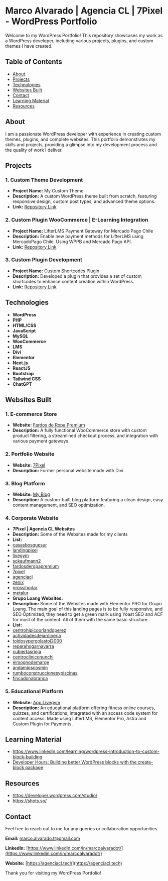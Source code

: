 # Marco Alvarado | Agencia CL | 7Pixel - WordPress Portfolio

Welcome to my WordPress Portfolio! This repository showcases my work as a WordPress developer, including various projects, plugins, and custom themes I have created.

## Table of Contents

- [About](#about)
- [Projects](#projects)
- [Technologies](#technologies)
- [Websites Built](#websites-built)
- [Contact](#contact)
- [Learning Material](#learning-material)
- [Resources](#resources)

## About

I am a passionate WordPress developer with experience in creating custom themes, plugins, and complete websites. This portfolio demonstrates my skills and projects, providing a glimpse into my development process and the quality of work I deliver.

## Projects

### 1. Custom Theme Development
- **Project Name:** My Custom Theme
- **Description:** A custom WordPress theme built from scratch, featuring responsive design, custom post types, and advanced theme options.
- **Link:** [Repository Link](https://github.com/7pixel-cl/payment-checkout-mercadopago-for-lifterlms-acl)

### 2. Custom Plugin WooCommerce | E-Learning Integration
- **Project Name:** LifterLMS Payment Gateway for Mercado Pago Chile
- **Description:** Enable new payment methods for LifterLMS using MercadoPago Chile. Using WPPB and Mercado Pago API.
- **Link:** [Repository Link](https://github.com/7pixel-cl/payment-checkout-mercadopago-for-lifterlms-acl)

### 3. Custom Plugin Development
- **Project Name:** Custom Shortcodes Plugin
- **Description:** Developed a plugin that provides a set of custom shortcodes to enhance content creation within WordPress.
- **Link:** [Repository Link](#)

## Technologies

- **WordPress**
- **PHP**
- **HTML/CSS**
- **JavaScript**
- **MySQL**
- **WooCommerce**
- **LMS**
- **Divi**
- **Elementor**
- **Next.js**
- **ReactJS**
- **Bootstrap**
- **Tailwind CSS**
- **ChatGPT**


## Websites Built

### 1. E-commerce Store
- **Website:** [Fardos de Ropa Premium]((https://fardosderopapremium.com/))
- **Description:** A fully functional WooCommerce store with custom product filtering, a streamlined checkout process, and integration with various payment gateways.

### 2. Portfolio Website
- **Website:** [7Pixel](https://7pixel.cl)
- **Description:** Former personal website made with Divi

### 3. Blog Platform
- **Website:** [My Blog](#)
- **Description:** A custom-built blog platform featuring a clean design, easy content management, and SEO optimization.

### 4. Corporate Website
- **7Pixel | Agencia CL Websites**
- **Description:** Some of the Websites made for my clients
- **List:**
- [casasbosquesur](https://casasbosquesur.cl/)
- [landingpixel](https://landingpixel.cl/)
- [livegym](https://livegym.cl/)
- [sckaufmann2](https://sckaufmann2.cl/)
- [fardosderopapremium](https://fardosderopapremium.com/)
- [7pixel](https://7pixel.cl)
- [agenciacl](https://agenciacl.tech)
- [zenix](https://zenix.cl/)
- [grossihodar](https://grossihodar.cl/)
- [metalur](https://www.metalur.cl/)
- **Grupo Loang Websites:**
- **Description:** Some of the Websites made with Elementor PRO for Grupo Loang. The main goal of this landing pages is to be fully responsive, and SEO Optimized, they need to get a green mark using Yoast SEO and ACF for most of the content. All of them with the same basic structure.
- **List:**
- [centrohipicoorlandoperez](https://cys-centrohipicoorlandoperez.com/)
- [actividadesdejardineria](https://cys-actividadesdejardineria.com/)
- [toldosypergolastol2000](https://cys-toldosypergolastol2000.com/)
- [reparahogarnavarra](https://cys-reparahogarnavarra.com/)
- [cubiertasrioja](https://cys-cubiertasrioja.com/)
- [centrocliniconunchi](https://cys-centrocliniconunchi.com/)
- [elmognodemarge](https://cys-elmognodemarge.com/)
- [andamioscosmin](https://cys-andamioscosmin.com/)
- [rumboconstruccionesypiscinas](https://cys-rumboconstruccionesypiscinas.com/)
- [fincadonabranca](https://cys-fincadonabranca.com/)

### 5. Educational Platform
- **Website:** [App Livegym](https://app.livegym.cl)
- **Description:** An educational platform offering fitness online courses, quizzes, and certifications, integrated with an access code system for content access. Made using LifterLMS, Elementor Pro, Astra and Custom Plugin for Payments.

## Learning Material ##
- https://www.linkedin.com/learning/wordpress-introduction-to-custom-block-building
- [Developer Hours: Building better WordPress blocks with the create-block package](https://youtu.be/TtmdYbHKDL0)

## Resources ##
- https://developer.wordpress.com/studio/
- https://shots.so/

## Contact

Feel free to reach out to me for any queries or collaboration opportunities.

**Email:** [marco.alvarado.t@gmail.com](mailto:marco.alvarado.t@gmail.com)

**LinkedIn:** [https://www.linkedin.com/in/marcoalvaradot/](https://www.linkedin.com/in/marcoalvaradot/)

**Website:** [https://agenciacl.tech](https://agenciacl.tech)

Thank you for visiting my WordPress Portfolio!
